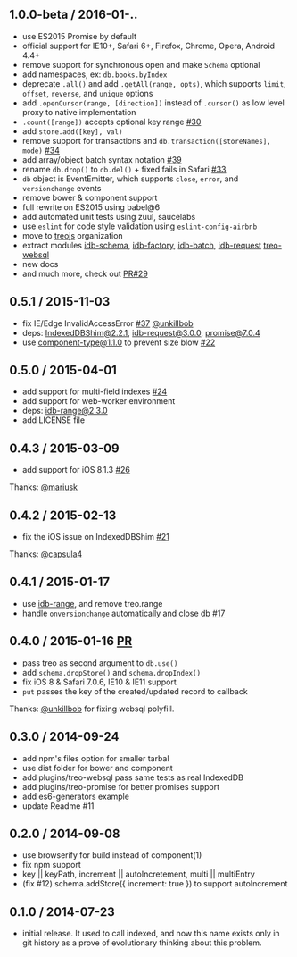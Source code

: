 ## 1.0.0-beta / 2016-01-..

* use ES2015 Promise by default
* official support for IE10+, Safari 6+, Firefox, Chrome, Opera, Android 4.4+
* remove support for synchronous open and make `Schema` optional
* add namespaces, ex: `db.books.byIndex`
* deprecate `.all()` and add `.getAll(range, opts)`, which supports `limit`, `offset`, `reverse`, and `unique` options
* add `.openCursor(range, [direction])` instead of `.cursor()` as low level proxy to native implementation
* `.count([range])` accepts optional key range [#30](https://github.com/treojs/treo/issues/30)
* add `store.add([key], val)`
* remove support for transactions and `db.transaction([storeNames], mode)` [#34](https://github.com/treojs/treo/issues/34)
* add array/object batch syntax notation [#39](https://github.com/treojs/treo/issues/39)
* rename `db.drop()` to `db.del()` + fixed fails in Safari [#33](https://github.com/treojs/treo/issues/33)
* `db` object is EventEmitter, which supports `close`, `error`, and `versionchange` events
* remove bower & component support
* full rewrite on ES2015 using babel@6
* add automated unit tests using zuul, saucelabs
* use `eslint` for code style validation using `eslint-config-airbnb`
* move to [treojs](https://github.com/treojs) organization
* extract modules [idb-schema](https://github.com/treojs/idb-schema), [idb-factory](https://github.com/treojs/idb-factory), [idb-batch](https://github.com/treojs/idb-batch), [idb-request](https://github.com/treojs/idb-request) [treo-websql](https://github.com/treojs/treo-websql)
* new docs
* and much more, check out [PR#29](https://github.com/treojs/treo/pull/29)

## 0.5.1 / 2015-11-03

* fix IE/Edge InvalidAccessError [#37](https://github.com/treojs/treo/pull/37) [@unkillbob](https://github.com/unkillbob)
* deps: IndexedDBShim@2.2.1, idb-request@3.0.0, promise@7.0.4
* use component-type@1.1.0 to prevent size blow [#22](https://github.com/component/type/issues/22)

## 0.5.0 / 2015-04-01

* add support for multi-field indexes [#24](https://github.com/treojs/treo/issues/24)
* add support for web-worker environment
* deps: idb-range@2.3.0
* add LICENSE file

## 0.4.3 / 2015-03-09

* add support for iOS 8.1.3 [#26](https://github.com/treojs/treo/pull/26)

Thanks: [@mariusk](https://github.com/mariusk)

## 0.4.2 / 2015-02-13

* fix the iOS issue on IndexedDBShim [#21](https://github.com/treojs/treo/pull/21)

Thanks: [@capsula4](https://github.com/capsula4)

## 0.4.1 / 2015-01-17

* use [idb-range](https://github.com/treojs/idb-range), and remove treo.range
* handle `onversionchange` automatically and close db [#17](https://github.com/treojs/treo/issues/16)

## 0.4.0 / 2015-01-16 [PR](https://github.com/treojs/treo/pull/18)

* pass treo as second argument to `db.use()`
* add `schema.dropStore()` and `schema.dropIndex()`
* fix iOS 8 & Safari 7.0.6, IE10 & IE11 support
* `put` passes the key of the created/updated record to callback

Thanks: [@unkillbob](https://github.com/unkillbob) for fixing websql polyfill.

## 0.3.0 / 2014-09-24

* add npm's files option for smaller tarbal
* use dist folder for bower and component
* add plugins/treo-websql pass same tests as real IndexedDB
* add plugins/treo-promise for better promises support
* add es6-generators example
* update Readme #11

## 0.2.0 / 2014-09-08

* use browserify for build instead of component(1)
* fix npm support
* key || keyPath, increment || autoIncretement, multi || multiEntry
* (fix #12) schema.addStore({ increment: true }) to support autoIncrement

## 0.1.0 / 2014-07-23

* initial release.
  It used to call indexed, and now this name exists only in git history
  as a prove of evolutionary thinking about this problem.

